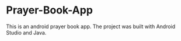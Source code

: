 # Prayer-Book-App
This is an android prayer book app. 
The project was built with Android Studio and Java.
